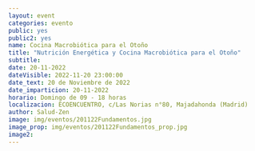 ```yaml
---
layout: event
categories: evento
public: yes
public2: yes
name: Cocina Macrobiótica para el Otoño
title: "Nutrición Energética y Cocina Macrobiótica para el Otoño"
subtitle:
date: 20-11-2022
dateVisible: 2022-11-20 23:00:00
date_text: 20 de Noviembre de 2022
date_imparticion: 20-11-2022
horario: Domingo de 09 - 18 horas
localizacion: ECOENCUENTRO, c/Las Norias n°80, Majadahonda (Madrid)
author: Salud-Zen
image: img/eventos/201122Fundamentos.jpg
image_prop: img/eventos/201122Fundamentos_prop.jpg
image2:
---
```

